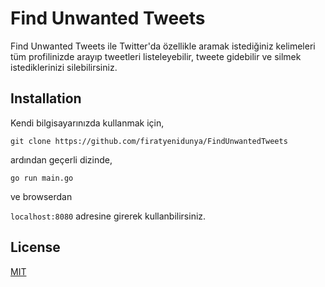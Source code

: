 # Find Unwanted Tweets

Find Unwanted Tweets ile Twitter'da özellikle aramak istediğiniz kelimeleri tüm profilinizde arayıp tweetleri listeleyebilir, tweete gidebilir ve silmek istediklerinizi silebilirsiniz.

## Installation

Kendi bilgisayarınızda kullanmak için,

`git clone https://github.com/firatyenidunya/FindUnwantedTweets`

ardından geçerli dizinde,

`go run main.go`

ve browserdan 

`localhost:8080` adresine girerek kullanbilirsiniz.

## License
[MIT](https://choosealicense.com/licenses/mit/)
